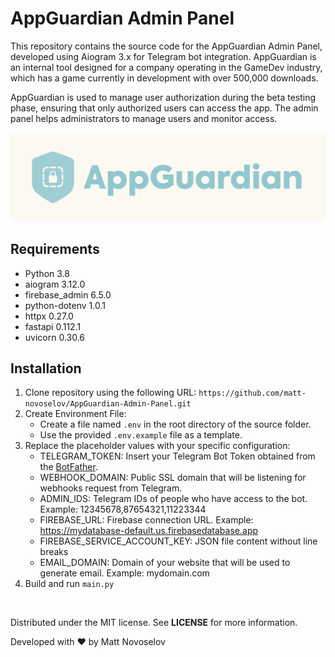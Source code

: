 # AppGuardian Admin Panel

This repository contains the source code for the AppGuardian Admin Panel, developed using Aiogram 3.x for Telegram bot integration. AppGuardian is an internal tool designed for a company operating in the GameDev industry, which has a game currently in development with over 500,000 downloads.

AppGuardian is used to manage user authorization during the beta testing phase, ensuring that only authorized users can access the app. The admin panel helps administrators to manage users and monitor access.

![](Media/banner.png)

## Requirements
- Python 3.8
- aiogram 3.12.0
- firebase_admin 6.5.0
- python-dotenv 1.0.1
- httpx 0.27.0
- fastapi 0.112.1
- uvicorn 0.30.6

## Installation
1. Clone repository using the following URL: `https://github.com/matt-novoselov/AppGuardian-Admin-Panel.git`
2. Create Environment File:
   - Create a file named `.env` in the root directory of the source folder.
   - Use the provided `.env.example` file as a template.
3. Replace the placeholder values with your specific configuration:
   - TELEGRAM_TOKEN: Insert your Telegram Bot Token obtained from the [BotFather](https://t.me/botfather).
   - WEBHOOK_DOMAIN: Public SSL domain that will be listening for webhooks request from Telegram.
   - ADMIN_IDS: Telegram IDs of people who have access to the bot. Example: 12345678,87654321,11223344
   - FIREBASE_URL: Firebase connection URL. Example: https://mydatabase-default.us.firebasedatabase.app
   - FIREBASE_SERVICE_ACCOUNT_KEY: JSON file content without line breaks
   - EMAIL_DOMAIN: Domain of your website that will be used to generate email. Example: mydomain.com
4. Build and run `main.py`

<br>

Distributed under the MIT license. See **LICENSE** for more information.

Developed with ❤️ by Matt Novoselov
